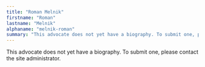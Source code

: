 ```yaml
---
title: "Roman Melnik"
firstname: "Roman"
lastname: "Melnik"
alphaname: "melnik-roman"
summary: "This advocate does not yet have a biography. To submit one, please contact the site administrator."
---
```

This advocate does not yet have a biography. To submit one, please contact the site administrator.

